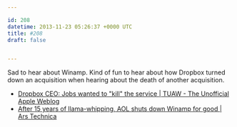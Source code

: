 ```yaml
---

id: 208
datetime: 2013-11-23 05:26:37 +0000 UTC
title: #208
draft: false


---
```


Sad to hear about Winamp. Kind of fun to hear about how Dropbox turned down an acquisition when hearing about the death of another acquisition. 

 
 * [Dropbox CEO: Jobs wanted to "kill" the service | TUAW - The Unofficial Apple Weblog](http://www.tuaw.com/2013/11/22/dropbox-ceo-jobs-wanted-to-kill-the-service/)
 * [After 15 years of llama-whipping, AOL shuts down Winamp for good | Ars Technica](http://arstechnica.com/business/2013/11/after-15-years-of-llama-whipping-aol-shuts-down-winamp-for-good/)


